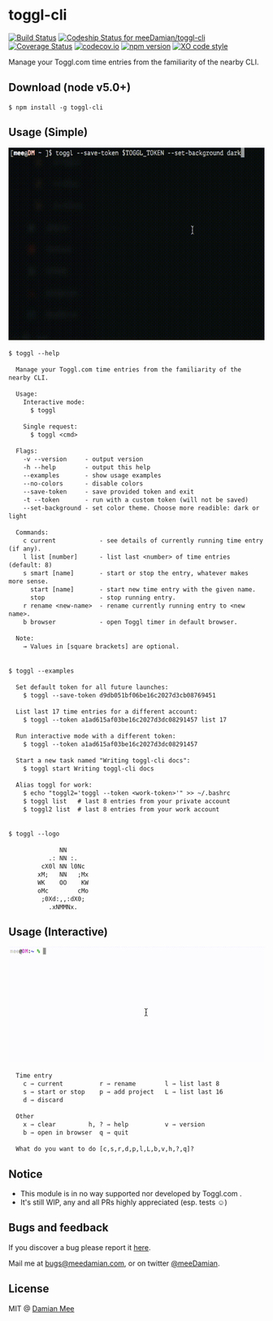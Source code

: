 # toggl-cli
[![Build Status](https://travis-ci.org/meeDamian/toggl-cli.svg?branch=master)](https://travis-ci.org/meeDamian/toggl-cli) [ ![Codeship Status for meeDamian/toggl-cli](https://codeship.com/projects/4651ffa0-ae14-0133-e229-0eeab60c84ba/status?branch=master)](https://codeship.com/projects/132211) [![Coverage Status](https://coveralls.io/repos/github/meeDamian/toggl-cli/badge.svg?branch=master)](https://coveralls.io/github/meeDamian/toggl-cli?branch=master) [![codecov.io](https://codecov.io/github/meeDamian/toggl-cli/coverage.svg?branch=master)](https://codecov.io/github/meeDamian/toggl-cli?branch=master) [![npm version](https://badge.fury.io/js/toggl-cli.svg)](https://badge.fury.io/js/toggl-cli) [![XO code style](https://img.shields.io/badge/code_style-XO-5ed9c7.svg)](https://github.com/sindresorhus/xo)

Manage your Toggl.com time entries from the familiarity of the nearby CLI.

## Download (node v5.0+)

```
$ npm install -g toggl-cli
```

## Usage (Simple)

![Simple Mode demo](/gifs/simple.gif)

```
$ toggl --help

  Manage your Toggl.com time entries from the familiarity of the nearby CLI.

  Usage:
    Interactive mode:
      $ toggl

    Single request:
      $ toggl <cmd>

  Flags:
    -v --version     - output version
    -h --help        - output this help
    --examples       - show usage examples
    --no-colors      - disable colors
    --save-token     - save provided token and exit
    -t --token       - run with a custom token (will not be saved)
    --set-background - set color theme. Choose more readible: dark or light

  Commands:
    c current            - see details of currently running time entry (if any).
    l list [number]      - list last <number> of time entries (default: 8)
    s smart [name]       - start or stop the entry, whatever makes more sense.
      start [name]       - start new time entry with the given name.
      stop               - stop running entry.
    r rename <new-name>  - rename currently running entry to <new name>.
    b browser            - open Toggl timer in default browser.

  Note:
    → Values in [square brackets] are optional.


$ toggl --examples

  Set default token for all future launches:
    $ toggl --save-token d9db051bf06be16c2027d3cb08769451

  List last 17 time entries for a different account:
    $ toggl --token a1ad615af03be16c2027d3dc08291457 list 17

  Run interactive mode with a different token:
    $ toggl --token a1ad615af03be16c2027d3dc08291457

  Start a new task named "Writing toggl-cli docs":
    $ toggl start Writing toggl-cli docs

  Alias toggl for work:
    $ echo "toggl2='toggl --token <work-token>'" >> ~/.bashrc
    $ toggl list   # last 8 entries from your private account
    $ toggl2 list  # last 8 entries from your work account


$ toggl --logo

              NN
           .: NN :.
         cX0l NN l0Nc
        xM;   NN   ;Mx
        WK    OO    KW
        oMc        cMo
         ;0Xd:,,:dX0;
           .xNMMNx.
```

## Usage (Interactive)

![Interactive Mode demo](/gifs/interactive.gif)

```
  Time entry
    c ⇾ current          r ⇾ rename        l ⇾ list last 8
    s ⇾ start or stop    p ⇾ add project   L ⇾ list last 16
    d ⇾ discard

  Other
    x ⇾ clear         h, ? ⇾ help          v ⇾ version
    b ⇾ open in browser  q ⇾ quit

  What do you want to do [c,s,r,d,p,l,L,b,v,h,?,q]?
```

## Notice

* This module is in no way supported nor developed by Toggl.com .
* It's still WIP, any and all PRs highly appreciated (esp. tests ☺)


## Bugs and feedback

If you discover a bug please report it [here](https://github.com/meeDamian/toggl-cli/issues/new).

Mail me at bugs@meedamian.com, or on twitter [@meeDamian](http://twitter.com/meedamian).


## License

MIT @ [Damian Mee](https://meedamian.com)
